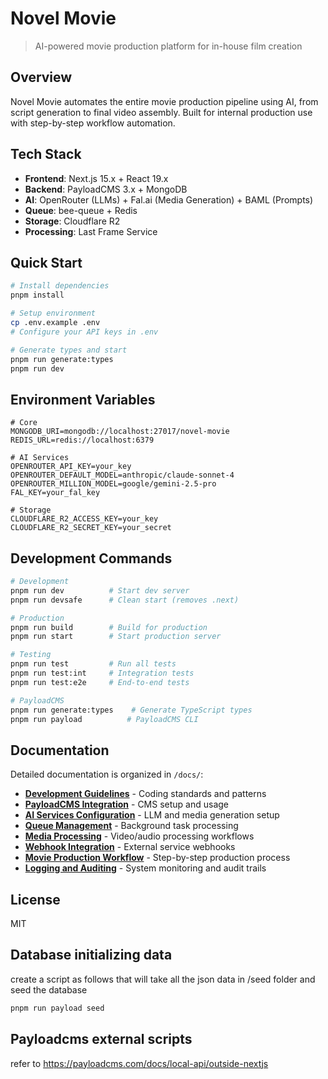 # Novel Movie

> AI-powered movie production platform for in-house film creation

## Overview

Novel Movie automates the entire movie production pipeline using AI, from script generation to final video assembly. Built for internal production use with step-by-step workflow automation.

## Tech Stack

- **Frontend**: Next.js 15.x + React 19.x
- **Backend**: PayloadCMS 3.x + MongoDB
- **AI**: OpenRouter (LLMs) + Fal.ai (Media Generation) + BAML (Prompts)
- **Queue**: bee-queue + Redis
- **Storage**: Cloudflare R2
- **Processing**: Last Frame Service

## Quick Start

```bash
# Install dependencies
pnpm install

# Setup environment
cp .env.example .env
# Configure your API keys in .env

# Generate types and start
pnpm run generate:types
pnpm run dev
```

## Environment Variables

```env
# Core
MONGODB_URI=mongodb://localhost:27017/novel-movie
REDIS_URL=redis://localhost:6379

# AI Services
OPENROUTER_API_KEY=your_key
OPENROUTER_DEFAULT_MODEL=anthropic/claude-sonnet-4
OPENROUTER_MILLION_MODEL=google/gemini-2.5-pro
FAL_KEY=your_fal_key

# Storage
CLOUDFLARE_R2_ACCESS_KEY=your_key
CLOUDFLARE_R2_SECRET_KEY=your_secret
```

## Development Commands

```bash
# Development
pnpm run dev          # Start dev server
pnpm run devsafe      # Clean start (removes .next)

# Production
pnpm run build        # Build for production
pnpm run start        # Start production server

# Testing
pnpm run test         # Run all tests
pnpm run test:int     # Integration tests
pnpm run test:e2e     # End-to-end tests

# PayloadCMS
pnpm run generate:types    # Generate TypeScript types
pnpm run payload          # PayloadCMS CLI
```

## Documentation

Detailed documentation is organized in `/docs/`:

- **[Development Guidelines](docs/development-guidelines.md)** - Coding standards and patterns
- **[PayloadCMS Integration](docs/payloadcms-integration.md)** - CMS setup and usage
- **[AI Services Configuration](docs/ai-services-configuration.md)** - LLM and media generation setup
- **[Queue Management](docs/queue-management.md)** - Background task processing
- **[Media Processing](docs/media-processing.md)** - Video/audio processing workflows
- **[Webhook Integration](docs/webhook-integration.md)** - External service webhooks
- **[Movie Production Workflow](docs/movie-production-workflow.md)** - Step-by-step production process
- **[Logging and Auditing](docs/logging-and-auditing.md)** - System monitoring and audit trails

## License

MIT

## Database initializing data
create a script as follows that will take all the json data in /seed folder and seed the database
```bash
pnpm run payload seed
```

## Payloadcms external scripts
refer to https://payloadcms.com/docs/local-api/outside-nextjs